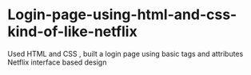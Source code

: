 # Login-page-using-html-and-css-kind-of-like-netflix
Used HTML and CSS , built a login page using basic tags and attributes
Netflix interface based design
